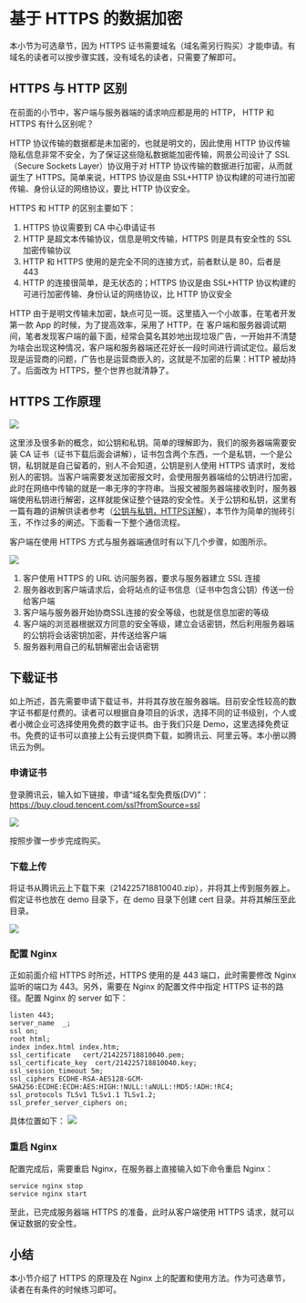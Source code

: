 
# 基于 HTTPS 的数据加密
本小节为可选章节，因为 HTTPS 证书需要域名（域名需另行购买）才能申请。有域名的读者可以按步骤实践，没有域名的读者，只需要了解即可。

## HTTPS 与 HTTP 区别

在前面的小节中，客户端与服务器端的请求响应都是用的 HTTP， HTTP 和 HTTPS 有什么区别呢？

HTTP 协议传输的数据都是未加密的，也就是明文的，因此使用 HTTP 协议传输隐私信息非常不安全，为了保证这些隐私数据能加密传输，网景公司设计了 SSL（Secure Sockets Layer）协议用于对 HTTP 协议传输的数据进行加密，从而就诞生了 HTTPS。简单来说，HTTPS 协议是由 SSL+HTTP 协议构建的可进行加密传输、身份认证的网络协议，要比 HTTP 协议安全。

HTTPS 和 HTTP 的区别主要如下：
1. HTTPS 协议需要到 CA 中心申请证书
2. HTTP 是超文本传输协议，信息是明文传输，HTTPS 则是具有安全性的 SSL 加密传输协议
3. HTTP 和 HTTPS 使用的是完全不同的连接方式，前者默认是 80，后者是 443
4. HTTP 的连接很简单，是无状态的；HTTPS 协议是由 SSL+HTTP 协议构建的可进行加密传输、身份认证的网络协议，比 HTTP 协议安全

HTTP 由于是明文传输未加密，缺点可见一斑。这里插入一个小故事，在笔者开发第一款 App 的时候，为了提高效率，采用了 HTTP，在 客户端和服务器调试期间，笔者发现客户端的最下面，经常会莫名其妙地出现垃圾广告，一开始并不清楚为啥会出现这种情况，客户端和服务器端还花好长一段时间进行调试定位。最后发现是运营商的问题，广告也是运营商嵌入的，这就是不加密的后果：HTTP 被劫持了。后面改为 HTTPS，整个世界也就清静了。

## HTTPS 工作原理

![](https://user-gold-cdn.xitu.io/2018/4/26/162ff2a191787c9d?w=781&h=160&f=png&s=18154)

这里涉及很多新的概念，如公钥和私钥。简单的理解即为，我们的服务器端需要安装 CA 证书（证书下载后面会讲解），证书包含两个东西，一个是私钥，一个是公钥，私钥就是自己留着的，别人不会知道，公钥是别人使用 HTTPS 请求时，发给别人的密钥。当客户端需要发送加密报文时，会使用服务器端给的公钥进行加密，此时在网络中传输的就是一串无序的字符串。当报文被服务器端接收到时，服务器端使用私钥进行解密，这样就能保证整个链路的安全性。关于公钥和私钥，这里有一篇有趣的讲解供读者参考（[公钥与私钥，HTTPS详解](https://www.cnblogs.com/shijingjing07/p/5965792.html)），本节作为简单的抛砖引玉，不作过多的阐述。下面看一下整个通信流程。

客户端在使用 HTTPS 方式与服务器端通信时有以下几个步骤，如图所示。

![](https://user-gold-cdn.xitu.io/2018/4/26/162ff2a5c8f7a7c3?w=365&h=411&f=gif&s=5305)

1. 客户使用 HTTPS 的 URL 访问服务器，要求与服务器建立 SSL 连接
2. 服务器收到客户端请求后，会将站点的证书信息（证书中包含公钥）传送一份给客户端
3. 客户端与服务器开始协商SSL连接的安全等级，也就是信息加密的等级
4. 客户端的浏览器根据双方同意的安全等级，建立会话密钥，然后利用服务器端的公钥将会话密钥加密，并传送给客户端
5. 服务器利用自己的私钥解密出会话密钥

## 下载证书

如上所述，首先需要申请下载证书，并将其存放在服务器端。目前安全性较高的数字证书都是付费的。读者可以根据自身项目的诉求，选择不同的证书级别，个人或者小微企业可选择使用免费的数字证书。由于我们只是 Demo，这里选择免费证书。免费的证书可以直接上公有云提供商下载，如腾讯云、阿里云等。本小册以腾讯云为例。

### 申请证书

登录腾讯云，输入如下链接，申请“域名型免费版(DV)”：  
https://buy.cloud.tencent.com/ssl?fromSource=ssl

![](https://user-gold-cdn.xitu.io/2018/4/26/162ff2ab8a3f1b33?w=1009&h=837&f=png&s=80937)

按照步骤一步步完成购买。

### 下载上传

将证书从腾讯云上下载下来（214225718810040.zip），并将其上传到服务器上。假定证书也放在 demo 目录下，在 demo 目录下创建 cert 目录。并将其解压至此目录。

![](https://user-gold-cdn.xitu.io/2018/4/26/162ff2aec17cbc15?w=1007&h=394&f=png&s=47529)

### 配置 Nginx 

正如前面介绍 HTTPS 时所述，HTTPS 使用的是 443 端口，此时需要修改 Nginx 监听的端口为 443。另外，需要在 Nginx 的配置文件中指定 HTTPS 证书的路径。配置 Nginx 的 server 如下：

```
listen 443;
server_name  _;
ssl on;
root html;
index index.html index.htm;
ssl_certificate   cert/214225718810040.pem;
ssl_certificate_key  cert/214225718810040.key;
ssl_session_timeout 5m;
ssl_ciphers ECDHE-RSA-AES128-GCM-SHA256:ECDHE:ECDH:AES:HIGH:!NULL:!aNULL:!MD5:!ADH:!RC4;
ssl_protocols TLSv1 TLSv1.1 TLSv1.2;
ssl_prefer_server_ciphers on;
```
具体位置如下：
![](https://user-gold-cdn.xitu.io/2018/4/26/162ff2b23641a07c?w=1221&h=420&f=png&s=44459)

### 重启 Nginx

配置完成后，需要重启 Nginx，在服务器上直接输入如下命令重启 Nginx：

```
service nginx stop
service nginx start
```
至此，已完成服务器端 HTTPS 的准备，此时从客户端使用 HTTPS 请求，就可以保证数据的安全性。
## 小结
本小节介绍了 HTTPS 的原理及在 Nginx 上的配置和使用方法。作为可选章节，读者在有条件的时候练习即可。
